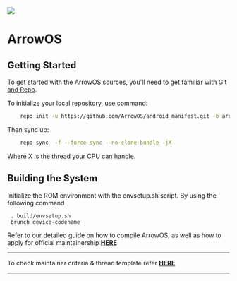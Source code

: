 <img src="https://github.com/ArrowOS/getting_started/blob/master/misc/logo.png?raw=true">

# ArrowOS

 Getting Started
---------------
To get started with the ArrowOS sources, you'll need to get
familiar with [Git and Repo](https://source.android.com/setup/build/downloading).

To initialize your local repository, use command:

```bash
    repo init -u https://github.com/ArrowOS/android_manifest.git -b arrow-10.0
```

Then sync up:

```bash
    repo sync  -f --force-sync --no-clone-bundle -jX
```
Where X is the thread your CPU can handle.

Building the System
-------------------
 Initialize the ROM environment with the envsetup.sh script. By using the following command

     . build/envsetup.sh
     brunch device-codename

 Refer to our detailed guide on how to compile ArrowOS, as well
 as how to apply for official maintainership [**HERE**](https://blog.arrowos.net/)

---------------------------------------------------------------------------------------------------------------------

To check maintainer criteria & thread template refer [**HERE**](https://github.com/ArrowOS/getting_started)

---------------------------------------------------------------------------------------------------------------------
